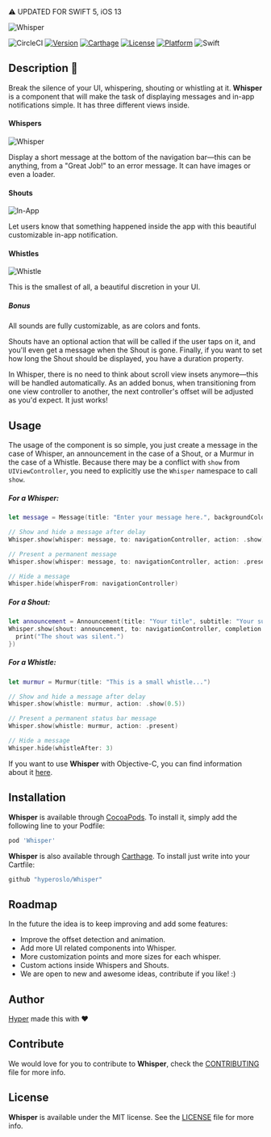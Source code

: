⚠️ UPDATED FOR SWIFT 5, iOS 13

![Whisper](https://github.com/hyperoslo/Whisper/blob/master/Resources/whisper-cover.png)

![CircleCI](https://circleci.com/gh/hyperoslo/Whisper.png)
[![Version](https://img.shields.io/cocoapods/v/Whisper.svg?style=flat)](http://cocoadocs.org/docsets/Whisper)
[![Carthage](https://img.shields.io/badge/Carthage-compatible-4BC51D.svg?style=flat)](https://github.com/Carthage/Carthage)
[![License](https://img.shields.io/cocoapods/l/Whisper.svg?style=flat)](http://cocoadocs.org/docsets/Whisper)
[![Platform](https://img.shields.io/cocoapods/p/Whisper.svg?style=flat)](http://cocoadocs.org/docsets/Whisper)
![Swift](https://img.shields.io/badge/%20in-swift%204.0-orange.svg)

## Description :leaves:

Break the silence of your UI, whispering, shouting or whistling at it. **Whisper** is a component that will make the task of displaying messages and in-app notifications simple. It has three different views inside.

#### Whispers

![Whisper](https://github.com/hyperoslo/Whisper/blob/master/Resources/permanent-whisper.png)

Display a short message at the bottom of the navigation bar—this can be anything, from a "Great Job!" to an error message. It can have images or even a loader.

#### Shouts

![In-App](https://github.com/hyperoslo/Whisper/blob/master/Resources/in-app-notification.png)

Let users know that something happened inside the app with this beautiful customizable in-app notification.

#### Whistles

![Whistle](https://github.com/hyperoslo/Whisper/blob/master/Resources/whistle-information.png)

This is the smallest of all, a beautiful discretion in your UI.

##### Bonus

All sounds are fully customizable, as are colors and fonts.

Shouts have an optional action that will be called if the user taps on it, and you'll even get a message when the Shout is gone. Finally, if you want to set how long the Shout should be displayed, you have a duration property.

In Whisper, there is no need to think about scroll view insets anymore—this will be handled automatically. As an added bonus, when transitioning from one view controller to another, the next controller's offset will be adjusted as you'd expect. It just works!

## Usage

The usage of the component is so simple, you just create a message in the case of Whisper, an announcement in the case of a Shout, or a Murmur in the case of a Whistle. Because there may be a conflict with `show` from `UIViewController`, you need to explicitly use the `Whisper` namespace to call `show`.

##### For a Whisper:

```swift
let message = Message(title: "Enter your message here.", backgroundColor: .red)

// Show and hide a message after delay
Whisper.show(whisper: message, to: navigationController, action: .show)

// Present a permanent message
Whisper.show(whisper: message, to: navigationController, action: .present)

// Hide a message
Whisper.hide(whisperFrom: navigationController)
```

##### For a Shout:

```swift
let announcement = Announcement(title: "Your title", subtitle: "Your subtitle", image: UIImage(named: "avatar"))
Whisper.show(shout: announcement, to: navigationController, completion: {
  print("The shout was silent.")
})
```

##### For a Whistle:

```swift
let murmur = Murmur(title: "This is a small whistle...")

// Show and hide a message after delay
Whisper.show(whistle: murmur, action: .show(0.5))

// Present a permanent status bar message
Whisper.show(whistle: murmur, action: .present)

// Hide a message
Whisper.hide(whistleAfter: 3)
```

If you want to use **Whisper** with Objective-C, you can find information about it [here](https://github.com/hyperoslo/Whisper/wiki/Using-Whisper-in-Objective-C).

## Installation

**Whisper** is available through [CocoaPods](http://cocoapods.org). To install
it, simply add the following line to your Podfile:

```ruby
pod 'Whisper'
```

**Whisper** is also available through [Carthage](https://github.com/Carthage/Carthage). To install just write into your Cartfile:

```ruby
github "hyperoslo/Whisper"
```

## Roadmap

In the future the idea is to keep improving and add some features:

- Improve the offset detection and animation.
- Add more UI related components into Whisper.
- More customization points and more sizes for each whisper.
- Custom actions inside Whispers and Shouts.
- We are open to new and awesome ideas, contribute if you like! :)

## Author

[Hyper](http://hyper.no) made this with ❤️

## Contribute

We would love for you to contribute to **Whisper**, check the [CONTRIBUTING](https://github.com/hyperoslo/Whisper/blob/master/CONTRIBUTING.md) file for more info.

## License

**Whisper** is available under the MIT license. See the [LICENSE](https://github.com/hyperoslo/Whisper/blob/master/LICENSE.md) file for more info.
